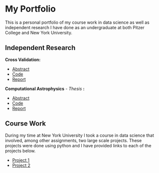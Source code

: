 # My Portfolio
This is a personal portfolio of my course work in data science as well as independent research I have done as an undergraduate at both Pitzer College and New York University.

## Independent Research 

**Cross Validation:**

- [Abstract](/instructions.pdf)
- [Code](/script.py)
- [Report](/Report.pdf)

**Computational Astrophysics** *- Thesis* **:**
- [Abstract]()
- [Code]()
- [Report]()

## Course Work
During my time at New York University I took a course in data science that involved, among other assignments, two large scale projects. These projects were done using python and I have provided links to each of the projects below.

- [Project 1](/project1.pdf)
- [Project 2](/project2.pdf)